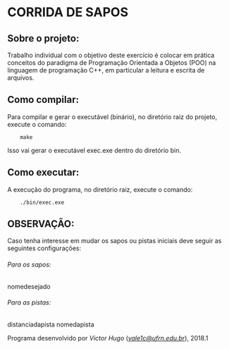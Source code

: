  # CORRIDA DE SAPOS


## Sobre o projeto:

Trabalho individual com o objetivo deste exercício é colocar em prática conceitos do paradigma de Programação Orientada a Objetos (POO) na linguagem de programação C++, em particular a leitura e escrita de arquivos. 
        
## Como compilar:

Para compilar e gerar o executável (binário), no diretório raiz do projeto, execute o comando:

		make

Isso vai gerar o executável exec.exe dentro do diretório bin.

## Como executar:
    
A execução do programa, no diretório raiz, execute o comando:

		./bin/exec.exe 


## OBSERVAÇÃO:

Caso tenha interesse em mudar os sapos ou pistas iniciais deve seguir as seguintes configurações:

###### Para os sapos:

nomedesejado

###### Para as pistas:

distanciadapista nomedapista

Programa desenvolvido por _Victor Hugo_ (*vale1c@ufrn.edu.br*), 2018.1
